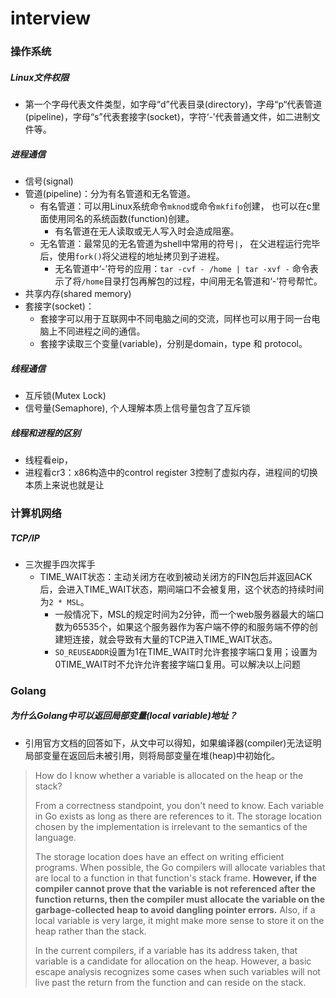 # interview

### 操作系统
##### Linux文件权限
* 第一个字母代表文件类型，如字母“d”代表目录(directory)，字母“p“代表管道(pipeline)，字母“s”代表套接字(socket)，字符‘-’代表普通文件，如二进制文件等。

##### 进程通信
* 信号(signal)
* 管道(pipeline)：分为有名管道和无名管道。
  - 有名管道：可以用Linux系统命令```mknod```或命令```mkfifo```创建， 也可以在c里面使用同名的系统函数(function)创建。
    * 有名管道在无人读取或无人写入时会造成阻塞。
  - 无名管道：最常见的无名管道为shell中常用的符号``` | ```， 在父进程运行完毕后，使用```fork()```将父进程的地址拷贝到子进程。
    * 无名管道中‘-’符号的应用：```tar -cvf - /home | tar -xvf -``` 命令表示了将```/home```目录打包再解包的过程，中间用无名管道和‘-’符号帮忙。
* 共享内存(shared memory)
* 套接字(socket)：
  - 套接字可以用于互联网中不同电脑之间的交流，同样也可以用于同一台电脑上不同进程之间的通信。
  - 套接字读取三个变量(variable)，分别是domain，type 和 protocol。

##### 线程通信
* 互斥锁(Mutex Lock)
* 信号量(Semaphore), 个人理解本质上信号量包含了互斥锁

##### 线程和进程的区别
* 线程看eip，
* 进程看cr3：x86构造中的control register 3控制了虚拟内存，进程间的切换本质上来说也就是让

### 计算机网络
##### TCP/IP
* 三次握手四次挥手
  - TIME_WAIT状态：主动关闭方在收到被动关闭方的FIN包后并返回ACK后，会进入TIME_WAIT状态，期间端口不会被复用，这个状态的持续时间为```2 * MSL```。
    * 一般情况下，MSL的规定时间为2分钟，而一个web服务器最大的端口数为65535个，如果这个服务器作为客户端不停的和服务端不停的创建短连接，就会导致有大量的TCP进入TIME_WAIT状态。
    * ```SO_REUSEADDR```设置为1在TIME_WAIT时允许套接字端口复用；设置为0TIME_WAIT时不允许允许套接字端口复用。可以解决以上问题

### Golang
##### 为什么Golang中可以返回局部变量(local variable)地址？
* 引用官方文档的回答如下，从文中可以得知，如果编译器(compiler)无法证明局部变量在返回后未被引用，则将局部变量在堆(heap)中初始化。
> How do I know whether a variable is allocated on the heap or the stack?
>
>From a correctness standpoint, you don't need to know. Each variable in Go exists as long as there are references to it. The storage location chosen by the implementation is irrelevant to the semantics of the language.
>
>The storage location does have an effect on writing efficient programs. When possible, the Go compilers will allocate variables that are local to a function in that function's stack frame. **However, if the compiler cannot prove that the variable is not referenced after the function returns, then the compiler must allocate the variable on the garbage-collected heap to avoid dangling pointer errors.** Also, if a local variable is very large, it might make more sense to store it on the heap rather than the stack.
>
>In the current compilers, if a variable has its address taken, that variable is a candidate for allocation on the heap. However, a basic escape analysis recognizes some cases when such variables will not live past the return from the function and can reside on the stack.

